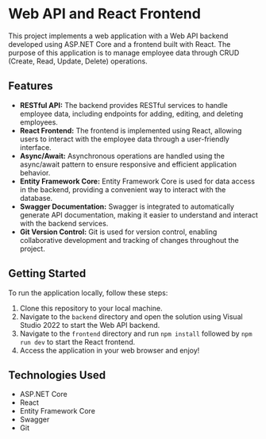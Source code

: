 # Web API and React Frontend

This project implements a web application with a Web API backend developed using ASP.NET Core and a frontend built with React. The purpose of this application is to manage employee data through CRUD (Create, Read, Update, Delete) operations.

## Features

- **RESTful API:** The backend provides RESTful services to handle employee data, including endpoints for adding, editing, and deleting employees.
- **React Frontend:** The frontend is implemented using React, allowing users to interact with the employee data through a user-friendly interface.
- **Async/Await:** Asynchronous operations are handled using the async/await pattern to ensure responsive and efficient application behavior.
- **Entity Framework Core:** Entity Framework Core is used for data access in the backend, providing a convenient way to interact with the database.
- **Swagger Documentation:** Swagger is integrated to automatically generate API documentation, making it easier to understand and interact with the backend services.
- **Git Version Control:** Git is used for version control, enabling collaborative development and tracking of changes throughout the project.

## Getting Started

To run the application locally, follow these steps:

1. Clone this repository to your local machine.
2. Navigate to the `backend` directory and open the solution using Visual Studio 2022 to start the Web API backend.
3. Navigate to the `frontend` directory and run `npm install` followed by `npm run dev` to start the React frontend.
4. Access the application in your web browser and enjoy!

## Technologies Used

- ASP.NET Core
- React
- Entity Framework Core
- Swagger
- Git
